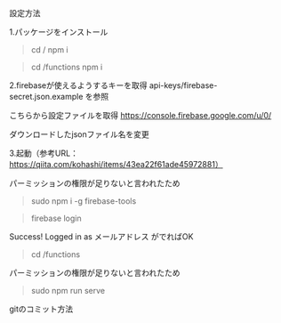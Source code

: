 設定方法

1.パッケージをインストール
>cd /
>npm i

>cd /functions
>npm i


2.firebaseが使えるようするキーを取得
api-keys/firebase-secret.json.example
を参照

こちらから設定ファイルを取得
https://console.firebase.google.com/u/0/

ダウンロードしたjsonファイル名を変更


3.起動（参考URL：https://qiita.com/kohashi/items/43ea22f61ade45972881）

パーミッションの権限が足りないと言われたため
>sudo npm i -g firebase-tools

>firebase login

Success! Logged in as メールアドレス
がでればOK

>cd /functions

パーミッションの権限が足りないと言われたため
>sudo npm run serve


gitのコミット方法
